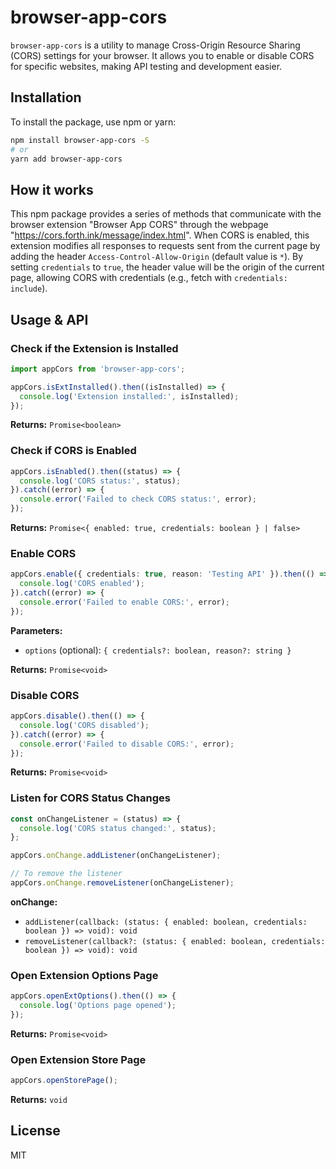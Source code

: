 # browser-app-cors

`browser-app-cors` is a utility to manage Cross-Origin Resource Sharing (CORS) settings for your browser. It allows you to enable or disable CORS for specific websites, making API testing and development easier.

## Installation

To install the package, use npm or yarn:

```sh
npm install browser-app-cors -S
# or
yarn add browser-app-cors
```

## How it works

This npm package provides a series of methods that communicate with the browser extension "Browser App CORS" through the webpage "https://cors.forth.ink/message/index.html". When CORS is enabled, this extension modifies all responses to requests sent from the current page by adding the header `Access-Control-Allow-Origin` (default value is `*`). By setting `credentials` to `true`, the header value will be the origin of the current page, allowing CORS with credentials (e.g., fetch with `credentials: include`).

## Usage & API

### Check if the Extension is Installed

```typescript
import appCors from 'browser-app-cors';

appCors.isExtInstalled().then((isInstalled) => {
  console.log('Extension installed:', isInstalled);
});
```

**Returns:** `Promise<boolean>`

### Check if CORS is Enabled

```typescript
appCors.isEnabled().then((status) => {
  console.log('CORS status:', status);
}).catch((error) => {
  console.error('Failed to check CORS status:', error);
});
```

**Returns:** `Promise<{ enabled: true, credentials: boolean } | false>`

### Enable CORS

```typescript
appCors.enable({ credentials: true, reason: 'Testing API' }).then(() => {
  console.log('CORS enabled');
}).catch((error) => {
  console.error('Failed to enable CORS:', error);
});
```

**Parameters:**
- `options` (optional): `{ credentials?: boolean, reason?: string }`

**Returns:** `Promise<void>`

### Disable CORS

```typescript
appCors.disable().then(() => {
  console.log('CORS disabled');
}).catch((error) => {
  console.error('Failed to disable CORS:', error);
});
```

**Returns:** `Promise<void>`

### Listen for CORS Status Changes

```typescript
const onChangeListener = (status) => {
  console.log('CORS status changed:', status);
};

appCors.onChange.addListener(onChangeListener);

// To remove the listener
appCors.onChange.removeListener(onChangeListener);
```

**onChange:**
- `addListener(callback: (status: { enabled: boolean, credentials: boolean }) => void): void`
- `removeListener(callback?: (status: { enabled: boolean, credentials: boolean }) => void): void`

### Open Extension Options Page

```typescript
appCors.openExtOptions().then(() => {
  console.log('Options page opened');
});
```

**Returns:** `Promise<void>`

### Open Extension Store Page

```typescript
appCors.openStorePage();
```

**Returns:** `void`

## License

MIT
